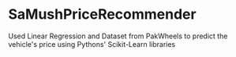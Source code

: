 # SaMushPriceRecommender
Used Linear Regression and Dataset from PakWheels to predict the vehicle's price using Pythons' Scikit-Learn libraries
